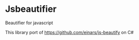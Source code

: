 Jsbeautifier
============

Beautifier for javascript

This library port of https://github.com/einars/js-beautify on C#
